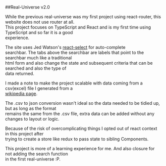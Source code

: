 ##Real-Universe v2.0

While the previous real-universe was my first project using react-router, this website does not use router at all.<br>
This project focuses on TypeScript and React and is my first time using TypeScript and so far it is a good <br>
experience.

The site uses Jed Watson's [react-select](https://github.com/JedWatson/react-select) for auto-complete <br>
searchbar. The tabs above the searchbar are labels that point to the searchbar much like a traditional <br>
html form and also change the state and subsequent criteria that can be searched and also the type of <br>
data returned.

I made a note to make the project scalable with data coming from a csv(excel) file I generated from a <br>
[wikipedia page](https://en.wikipedia.org/wiki/List_of_gravitationally_rounded_objects_of_the_Solar_System#Planets).

The .csv to json conversion wasn't ideal so the data needed to be tidied up, but as long as the format <br>
remains the same from the .csv file, extra data can be added without any changes to layout or logic.

Because of the risk of overcomplicating things I opted out of react context in this project after <br>
trying to create a store like redux to pass state to sibling Components.

This project is more of a learning experience for me. And also closure for not adding the search function <br>
in the first real-universe :P.
